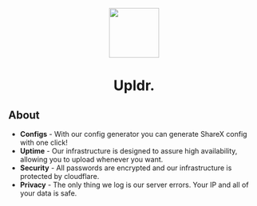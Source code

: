 <p align="center">
  <img width="100" src="https://upldr.pl/assets/upldr.svg" />
</p>

<h1 align="center">Upldr.</h1>

## About
* **Configs** - With our config generator you can generate ShareX config with one click!
* **Uptime** - Our infrastructure is designed to assure high availability, allowing you to upload whenever you want.
* **Security** - All passwords are encrypted and our infrastructure is protected by cloudflare.
* **Privacy** - The only thing we log is our server errors. Your IP and all of your data is safe.